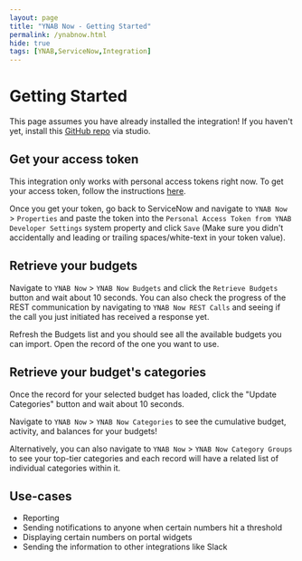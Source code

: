 ```yaml
---
layout: page
title: "YNAB Now - Getting Started"
permalink: /ynabnow.html
hide: true
tags: [YNAB,ServiceNow,Integration]
---
```


# Getting Started

This page assumes you have already installed the integration! If you haven't yet, install this [GitHub repo](https://github.com/earlduque/ynab-now) via studio.

## Get your access token

This integration only works with personal access tokens right now. To get your access token, follow the instructions [here](https://api.youneedabudget.com/#personal-access-tokens).

Once you get your token, go back to ServiceNow and navigate to `YNAB Now` > `Properties` and paste the token into the `Personal Access Token from YNAB Developer Settings` system property and click `Save` (Make sure you didn't accidentally and leading or trailing spaces/white-text in your token value).

## Retrieve your budgets

Navigate to `YNAB Now` > `YNAB Now Budgets` and click the `Retrieve Budgets` button and wait about 10 seconds. You can also check the progress of the REST communication by navigating to `YNAB Now REST Calls` and seeing if the call you just initiated has received a response yet.

Refresh the Budgets list and you should see all the available budgets you can import. Open the record of the one you want to use.

## Retrieve your budget's categories

Once the record for your selected budget has loaded, click the "Update Categories" button and wait about 10 seconds.

Navigate to `YNAB Now` > `YNAB Now Categories` to see the cumulative budget, activity, and balances for your budgets!

Alternatively, you can also navigate to `YNAB Now` > `YNAB Now Category Groups` to see your top-tier categories and each record will have a related list of individual categories within it.

## Use-cases

- Reporting
- Sending notifications to anyone when certain numbers hit a threshold
- Displaying certain numbers on portal widgets
- Sending the information to other integrations like Slack